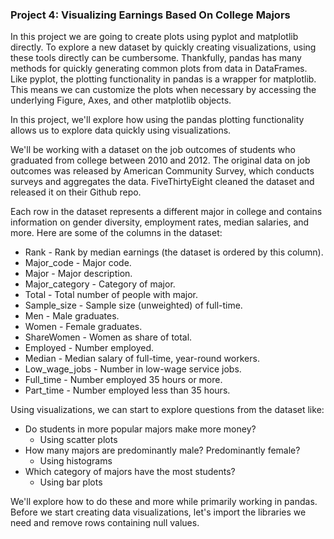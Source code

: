### Project 4: Visualizing Earnings Based On College Majors
In this project we are going to create plots using pyplot and matplotlib directly. To explore a new dataset by quickly creating visualizations, using these tools directly can be cumbersome. Thankfully, pandas has many methods for quickly generating common plots from data in DataFrames. Like pyplot, the plotting functionality in pandas is a wrapper for matplotlib. This means we can customize the plots when necessary by accessing the underlying Figure, Axes, and other matplotlib objects.

In this project, we'll explore how using the pandas plotting functionality  allows us to explore data quickly using visualizations.

We'll be working with a dataset on the job outcomes of students who graduated from college between 2010 and 2012. The original data on job outcomes was released by American Community Survey, which conducts surveys and aggregates the data. FiveThirtyEight cleaned the dataset and released it on their Github repo.

Each row in the dataset represents a different major in college and contains information on gender diversity, employment rates, median salaries, and more. Here are some of the columns in the dataset:

- Rank - Rank by median earnings (the dataset is ordered by this column).
- Major_code - Major code.
- Major - Major description.
- Major_category - Category of major.
- Total - Total number of people with major.
- Sample_size - Sample size (unweighted) of full-time.
- Men - Male graduates.
- Women - Female graduates.
- ShareWomen - Women as share of total.
- Employed - Number employed.
- Median - Median salary of full-time, year-round workers.
- Low_wage_jobs - Number in low-wage service jobs.
- Full_time - Number employed 35 hours or more.
- Part_time - Number employed less than 35 hours.

Using visualizations, we can start to explore questions from the dataset like:

- Do students in more popular majors make more money?
    - Using scatter plots
- How many majors are predominantly male? Predominantly female?
    - Using histograms
- Which category of majors have the most students?
    - Using bar plots

We'll explore how to do these and more while primarily working in pandas. Before we start creating data visualizations, let's import the libraries we need and remove rows containing null values.
